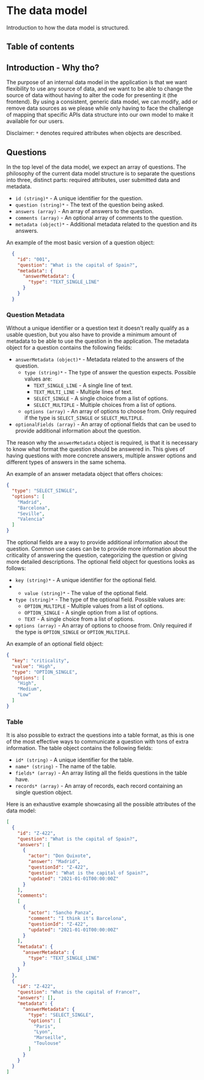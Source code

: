# The data model

Introduction to how the data model is structured.

## Table of contents

## Introduction - Why tho?

The purpose of an internal data model in the application is that we want flexibility
to use any source of data, and we want to be able to change the source of data without
having to alter the code for presenting it (the frontend). By using a consistent,
generic data model, we can modify, add or remove data sources as we please while only
having to face the challenge of mapping that specific APIs data structure into our own
model to make it available for our users.

Disclaimer: `*` denotes required attributes when objects are described.

## Questions

In the top level of the data model, we expect an array of questions. The philosophy of the current data model structure
is to separate the questions into three, distinct parts: required attributes, user submitted data and metadata.

* `id (string)*` - A unique identifier for the question.
* `question (string)*` - The text of the question being asked.
* `answers (array)` - An array of answers to the question.
* `comments (array)` - An optional array of comments to the question.
* `metadata (object)*` - Additional metadata related to the question and its answers.

An example of the most basic version of a question object:
```json
  {
    "id": "001",
    "question": "What is the capital of Spain?",
    "metadata": {
      "answerMetadata": {
        "type": "TEXT_SINGLE_LINE"
      }
    }
  }
```

### Question Metadata

Without a unique identifier or a question text it doesn't really qualify as a usable question, but you also have to
provide a minimum amount of metadata to be able to use the question in the application. The metadata object for a
question contains the following fields:

* `answerMetadata (object)*` - Metadata related to the answers of the question.
  * `type (string)*` - The type of answer the question expects. Possible values are:
    * `TEXT_SINGLE_LINE` - A single line of text.
    * `TEXT_MULTI_LINE` - Multiple lines of text.
    * `SELECT_SINGLE` - A single choice from a list of options.
    * `SELECT_MULTIPLE` - Multiple choices from a list of options.
  * `options (array)` - An array of options to choose from. Only required if the type is `SELECT_SINGLE` or `SELECT_MULTIPLE`.
* `optionalFields (array)` - An array of optional fields that can be used to provide additional information about the question.

The reason why the `answerMetadata` object is required, is that it is necessary to know what format the question should
be answered in. This gives of having questions with more concrete answers, multiple answer options and different types
of answers in the same schema.

An example of an answer metadata object that offers choices:
```json
{
  "type": "SELECT_SINGLE",
  "options": [
    "Madrid",
    "Barcelona",
    "Seville",
    "Valencia"
  ]
}
```

The optional fields are a way to provide additional information about the question. Common use cases can be to provide
more information about the criticality of answering the question, categorizing the question or giving more detailed
descriptions. The optional field object for questions looks as follows:

* `key (string)*` - A unique identifier for the optional field.
* * `value (string)*` - The value of the optional field.
* `type (string)*` - The type of the optional field. Possible values are:
  * `OPTION_MULTIPLE` - Multiple values from a list of options.
  * `OPTION_SINGLE` - A single option from a list of options.
  * `TEXT` - A single choice from a list of options.
* `options (array)` - An array of options to choose from. Only required if the type is `OPTION_SINGLE` or `OPTION_MULTIPLE`.

An example of an optional field object:
```json
{
  "key": "criticality",
  "value": "High",
  "type": "OPTION_SINGLE",
  "options": [
    "High",
    "Medium",
    "Low"
  ]
}
```

### Table

It is also possible to extract the questions into a table format, as this is one of the most effective ways to communicate
a question with tons of extra information. The table object contains the following fields:

* `id* (string)` - A unique identifier for the table.
* `name* (string)` - The name of the table.
* `fields* (array)` - An array listing all the fields questions in the table have.
* `records* (array)` - An array of records, each record containing an single question object.

Here is an exhaustive example showcasing all the possible attributes of the data model:

```json
[
  {
    "id": "Z-422",
    "question": "What is the capital of Spain?",
    "answers": [
      {
        "actor": "Don Quixote",
        "answer": "Madrid",
        "questionId": "Z-422",
        "question": "What is the capital of Spain?",
        "updated": "2021-01-01T00:00:00Z"
      }
    ],
    "comments":
    [
      {
        "actor": "Sancho Panza",
        "comment": "I think it's Barcelona",
        "questionId": "Z-422",
        "updated": "2021-01-01T00:00:00Z"
      }
    ],
    "metadata": {
      "answerMetadata": {
        "type": "TEXT_SINGLE_LINE"
      }
    }
  },
  {
    "id": "Z-422",
    "question": "What is the capital of France?",
    "answers": [],
    "metadata": {
      "answerMetadata": {
        "type": "SELECT_SINGLE",
        "options": [
          "Paris",
          "Lyon",
          "Marseille",
          "Toulouse"
        ]
      }
    }
  }
]
```